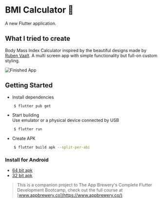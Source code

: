 # BMI Calculator 💪

A new Flutter application.

## What I tried to create

Body Mass Index Calculator inspired by the beautiful designs made by [Ruben Vaalt](https://dribbble.com/shots/4585382-Simple-BMI-Calculator). A multi screen app with simple functionality but full-on custom styling. 

![Finished App](https://github.com/londonappbrewery/Images/blob/master/bmi-calc-demo.gif)

## Getting Started
* Install dependencies
```sh
    $ flutter pub get
```

* Start building  
Use emulator or a physical device connected by USB
```sh
    $ flutter run
```

* Create APK
```sh
    $ flutter build apk --split-per-abi
```

### Install for Android
- [64 bit apk](https://www.github.com/raj-vora/bmi-calculator-flutter/blob/master/apks/bmi-calculator-arm64.apk?raw=true)
- [32 bit apk](https://www.github.com/raj-vora/bmi-calculator-flutter/blob/master/apks/bmi-calculator-armeabi.apk?raw=true)  

>This is a companion project to The App Brewery's Complete Flutter Development Bootcamp, check out the full course at [www.appbrewery.co](https://www.appbrewery.co/)